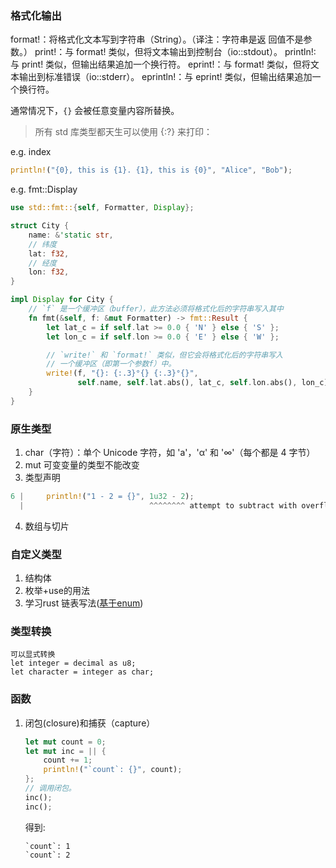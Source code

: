 


### 格式化输出

format!：将格式化文本写到字符串（String）。（译注：字符串是返 回值不是参数。）
print!：与 format! 类似，但将文本输出到控制台（io::stdout）。
println!: 与 print! 类似，但输出结果追加一个换行符。
eprint!：与 format! 类似，但将文本输出到标准错误（io::stderr）。
eprintln!：与 eprint! 类似，但输出结果追加一个换行符。

通常情况下，`{}` 会被任意变量内容所替换。
> 所有 std 库类型都天生可以使用 {:?} 来打印：  

e.g.  index
```rust
println!("{0}, this is {1}. {1}, this is {0}", "Alice", "Bob");
```

e.g. fmt::Display
```rust
use std::fmt::{self, Formatter, Display};

struct City {
    name: &'static str,
    // 纬度
    lat: f32,
    // 经度
    lon: f32,
}

impl Display for City {
    // `f` 是一个缓冲区（buffer），此方法必须将格式化后的字符串写入其中
    fn fmt(&self, f: &mut Formatter) -> fmt::Result {
        let lat_c = if self.lat >= 0.0 { 'N' } else { 'S' };
        let lon_c = if self.lon >= 0.0 { 'E' } else { 'W' };

        // `write!` 和 `format!` 类似，但它会将格式化后的字符串写入
        // 一个缓冲区（即第一个参数f）中。
        write!(f, "{}: {:.3}°{} {:.3}°{}",
               self.name, self.lat.abs(), lat_c, self.lon.abs(), lon_c)
    }
}

```

### 原生类型

1. char（字符）：单个 Unicode 字符，如 'a'，'α' 和 '∞'（每个都是 4 字节）
2. mut 可变变量的类型不能改变
3. 类型声明
```rust
6 |     println!("1 - 2 = {}", 1u32 - 2);
  |                            ^^^^^^^^ attempt to subtract with overflow
```
4. 数组与切片

### 自定义类型
1. 结构体
2. 枚举+use的用法
3. 学习rust 链表写法([基于enum](RUST/Toy_Srcs/List.rs))
### 类型转换
    可以显式转换
    let integer = decimal as u8;
    let character = integer as char;
### 函数
1.  闭包(closure)和捕获（capture）  
    ```rust
    let mut count = 0;
    let mut inc = || {
        count += 1;
        println!("`count`: {}", count);
    };
    // 调用闭包。
    inc();
    inc();
    ```
    得到:  

    ```shell
    `count`: 1
    `count`: 2  
    ```